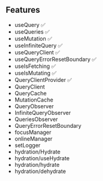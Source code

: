 ## Features

- useQuery ✅
- useQueries ✅
- useMutation ✅
- useInfiniteQuery ✅
- useQueryClient ✅
- useQueryErrorResetBoundary ✅
- useIsFetching ✅
- useIsMutating ✅
- QueryClientProvider ✅
- QueryClient 
- QueryCache
- MutationCache
- QueryObserver
- InfiniteQueryObserver
- QueriesObserver
- QueryErrorResetBoundary
- focusManager
- onlineManager
- setLogger
- hydration/Hydrate
- hydration/useHydrate
- hydration/hydrate
- hydration/dehydrate
